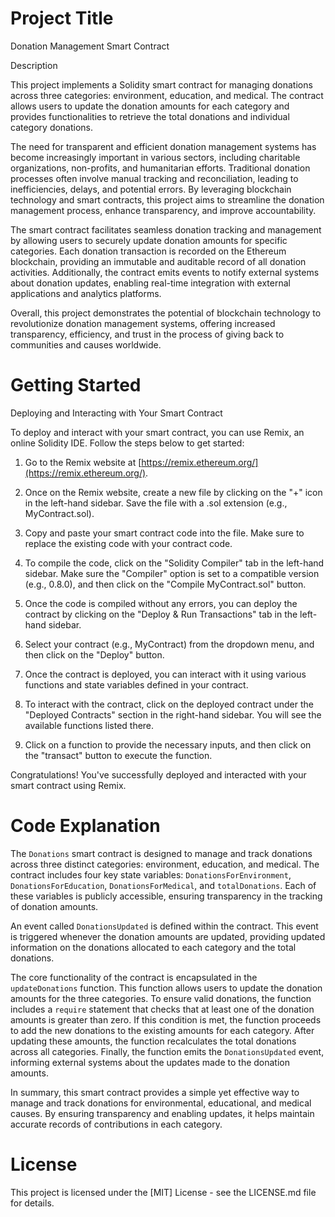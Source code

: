 # Project Title

Donation Management Smart Contract

Description

This project implements a Solidity smart contract for managing donations across three categories: environment, education, and medical. The contract allows users to update the donation amounts for each category and provides functionalities to retrieve the total donations and individual category donations.

The need for transparent and efficient donation management systems has become increasingly important in various sectors, including charitable organizations, non-profits, and humanitarian efforts. Traditional donation processes often involve manual tracking and reconciliation, leading to inefficiencies, delays, and potential errors. By leveraging blockchain technology and smart contracts, this project aims to streamline the donation management process, enhance transparency, and improve accountability.

The smart contract facilitates seamless donation tracking and management by allowing users to securely update donation amounts for specific categories. Each donation transaction is recorded on the Ethereum blockchain, providing an immutable and auditable record of all donation activities. Additionally, the contract emits events to notify external systems about donation updates, enabling real-time integration with external applications and analytics platforms.

Overall, this project demonstrates the potential of blockchain technology to revolutionize donation management systems, offering increased transparency, efficiency, and trust in the process of giving back to communities and causes worldwide.


# Getting Started

Deploying and Interacting with Your Smart Contract

To deploy and interact with your smart contract, you can use Remix, an online Solidity IDE. Follow the steps below to get started:

1. Go to the Remix website at [https://remix.ethereum.org/](https://remix.ethereum.org/).

2. Once on the Remix website, create a new file by clicking on the "+" icon in the left-hand sidebar. Save the file with a .sol extension (e.g., MyContract.sol).

3. Copy and paste your smart contract code into the file. Make sure to replace the existing code with your contract code.

4. To compile the code, click on the "Solidity Compiler" tab in the left-hand sidebar. Make sure the "Compiler" option is set to a compatible version (e.g., 0.8.0), and then click on the "Compile MyContract.sol" button.

5. Once the code is compiled without any errors, you can deploy the contract by clicking on the "Deploy & Run Transactions" tab in the left-hand sidebar.

6. Select your contract (e.g., MyContract) from the dropdown menu, and then click on the "Deploy" button.

7. Once the contract is deployed, you can interact with it using various functions and state variables defined in your contract.

8. To interact with the contract, click on the deployed contract under the "Deployed Contracts" section in the right-hand sidebar. You will see the available functions listed there.

9. Click on a function to provide the necessary inputs, and then click on the "transact" button to execute the function.

Congratulations! You've successfully deployed and interacted with your smart contract using Remix.



# Code Explanation

The `Donations` smart contract is designed to manage and track donations across three distinct categories: environment, education, and medical. The contract includes four key state variables: `DonationsForEnvironment`, `DonationsForEducation`, `DonationsForMedical`, and `totalDonations`. Each of these variables is publicly accessible, ensuring transparency in the tracking of donation amounts.

An event called `DonationsUpdated` is defined within the contract. This event is triggered whenever the donation amounts are updated, providing updated information on the donations allocated to each category and the total donations.

The core functionality of the contract is encapsulated in the `updateDonations` function. This function allows users to update the donation amounts for the three categories. To ensure valid donations, the function includes a `require` statement that checks that at least one of the donation amounts is greater than zero. If this condition is met, the function proceeds to add the new donations to the existing amounts for each category. After updating these amounts, the function recalculates the total donations across all categories. Finally, the function emits the `DonationsUpdated` event, informing external systems about the updates made to the donation amounts.

In summary, this smart contract provides a simple yet effective way to manage and track donations for environmental, educational, and medical causes. By ensuring transparency and enabling updates, it helps maintain accurate records of contributions in each category.



# License

This project is licensed under the [MIT] License - see the LICENSE.md file for details.
